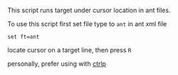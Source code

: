This script runs target under cursor location in ant files.

To use this script first set file type to `ant` in ant xml file

```
set ft=ant
```

locate cursor on a target line, then press `R`

personally, prefer using with [ctrlp](https://github.com/ctrlpvim/ctrlp.vim)
